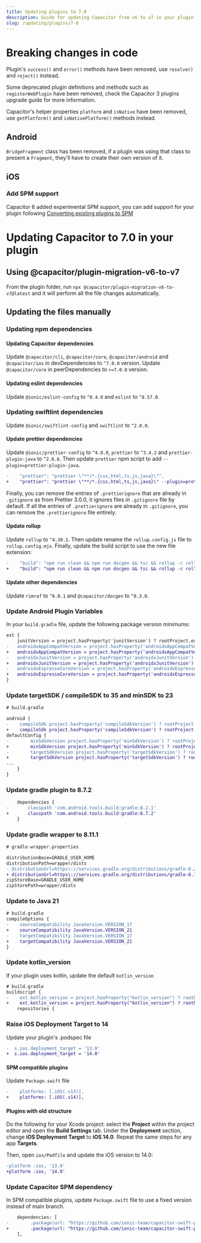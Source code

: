 ```yaml
---
title: Updating plugins to 7.0
description: Guide for updating Capacitor from v6 to v7 in your plugin
slug: /updating/plugins/7-0
---
```


# Breaking changes in code

Plugin's `success()` and `error()` methods have been removed, use `resolve()` and `reject()` instead.

Some deprecated plugin definitions and methods such as `registerWebPlugin` have been removed, check the Capacitor 3 plugins upgrade guide for more information.

Capacitor's helper properties `platform` and `isNative` have been removed, use `getPlatform()` and `isNativePlatform()` methods instead.

## Android

`BridgeFragment` class has been removed, if a plugin was using that class to present a `Fragment`, they'll have to create their own version of it.

## iOS

### Add SPM support

Capacitor 6 added experimental SPM support, you can add support for your plugin following [Converting existing plugins to SPM](../../ios/spm.md#converting-existing-plugins-to-spm)

# Updating Capacitor to 7.0 in your plugin

## Using @capacitor/plugin-migration-v6-to-v7

From the plugin folder, run `npx @capacitor/plugin-migration-v6-to-v7@latest` and it will perform all the file changes automatically.

## Updating the files manually

### Updating npm dependencies

#### Updating Capacitor dependencies

Update `@capacitor/cli`, `@capacitor/core`, `@capacitor/android` and `@capacitor/ios` in devDependencies to `^7.0.0` version.
Update `@capacitor/core` in peerDependencies to `>=7.0.0` version.

#### Updating eslint dependencies

Update `@ionic/eslint-config` to `^0.4.0` and `eslint` to `^8.57.0`.

### Updating swiftlint dependencies

Update `@ionic/swiftlint-config` and `swiftlint` to `^2.0.0`.

#### Update prettier dependencies

Update `@ionic/prettier-config` to `^4.0.0`, `prettier` to `^3.4.2` and `prettier-plugin-java` to `^2.6.6`.
Then update `prettier` npm script to add `--plugin=prettier-plugin-java`.
```diff
-    "prettier": "prettier \"**/*.{css,html,ts,js,java}\"",
+    "prettier": "prettier \"**/*.{css,html,ts,js,java}\" --plugin=prettier-plugin-java",
```
Finally, you can remove the entries of `.prettierignore` that are already in `.gitignore` as from Prettier 3.0.0, it ignores files in `.gitignore` file by default.
If all the entries of `.prettierignore` are already in `.gitignore`, you can remove the `.prettierignore` file entirely.

#### Update rollup

Update `rollup` to `^4.30.1`. Then update rename the `rollup.config.js` file to `rollup.config.mjs`.
Finally, update the build script to use the new file extension:

```diff
-    "build": "npm run clean && npm run docgen && tsc && rollup -c rollup.config.js",
+    "build": "npm run clean && npm run docgen && tsc && rollup -c rollup.config.mjs",
```

#### Update other dependencies

Update `rimraf` to `^6.0.1` and `@capacitor/docgen` to `^0.3.0`.

### Update Android Plugin Variables

In your `build.gradle` file, update the following package version minimums:

```diff
ext {
    junitVersion = project.hasProperty('junitVersion') ? rootProject.ext.junitVersion : '4.13.2'
-   androidxAppCompatVersion = project.hasProperty('androidxAppCompatVersion') ? rootProject.ext.androidxAppCompatVersion : '1.6.1'
+   androidxAppCompatVersion = project.hasProperty('androidxAppCompatVersion') ? rootProject.ext.androidxAppCompatVersion : '1.7.0'
-   androidxJunitVersion = project.hasProperty('androidxJunitVersion') ? rootProject.ext.androidxJunitVersion : '1.1.5'
+   androidxJunitVersion = project.hasProperty('androidxJunitVersion') ? rootProject.ext.androidxJunitVersion : '1.2.1'
-   androidxEspressoCoreVersion = project.hasProperty('androidxEspressoCoreVersion') ? rootProject.ext.androidxEspressoCoreVersion : '3.5.1'
+   androidxEspressoCoreVersion = project.hasProperty('androidxEspressoCoreVersion') ? rootProject.ext.androidxEspressoCoreVersion : '3.6.1'
}
```

### Update targetSDK / compileSDK to 35 and minSDK to 23

```diff
# build.gradle

android {
-    compileSdk project.hasProperty('compileSdkVersion') ? rootProject.ext.compileSdkVersion : 34
+    compileSdk project.hasProperty('compileSdkVersion') ? rootProject.ext.compileSdkVersion : 35
defaultConfig {
-        minSdkVersion project.hasProperty('minSdkVersion') ? rootProject.ext.minSdkVersion : 22
+        minSdkVersion project.hasProperty('minSdkVersion') ? rootProject.ext.minSdkVersion : 23
-        targetSdkVersion project.hasProperty('targetSdkVersion') ? rootProject.ext.targetSdkVersion : 34
+        targetSdkVersion project.hasProperty('targetSdkVersion') ? rootProject.ext.targetSdkVersion : 35
...
    }
}
```

### Update gradle plugin to 8.7.2

```diff
    dependencies {
-       classpath 'com.android.tools.build:gradle:8.2.1'
+       classpath 'com.android.tools.build:gradle:8.7.2'
    }
```

### Update gradle wrapper to 8.11.1

```diff
# gradle-wrapper.properties

distributionBase=GRADLE_USER_HOME
distributionPath=wrapper/dists
- distributionUrl=https\://services.gradle.org/distributions/gradle-8.2.1-all.zip
+ distributionUrl=https\://services.gradle.org/distributions/gradle-8.11.1-all.zip
zipStoreBase=GRADLE_USER_HOME
zipStorePath=wrapper/dists
```

### Update to Java 21

```diff
# build.gradle
compileOptions {
-    sourceCompatibility JavaVersion.VERSION_17
+    sourceCompatibility JavaVersion.VERSION_21
-    targetCompatibility JavaVersion.VERSION_17
+    targetCompatibility JavaVersion.VERSION_21
}
```

### Update kotlin_version

If your plugin uses kotlin, update the default `kotlin_version`

```diff
# build.gradle
buildscript {
-    ext.kotlin_version = project.hasProperty("kotlin_version") ? rootProject.ext.kotlin_version : '1.9.10'
+    ext.kotlin_version = project.hasProperty("kotlin_version") ? rootProject.ext.kotlin_version : '1.9.25'
    repositories {
```

### Raise iOS Deployment Target to 14

Update your plugin's .podspec file

```diff
-  s.ios.deployment_target = '13.0'
+  s.ios.deployment_target = '14.0'
```

#### SPM compatible plugins

Update `Package.swift` file

```diff
-    platforms: [.iOS(.v13)],
+    platforms: [.iOS(.v14)],
```

#### Plugins with old structure

Do the following for your Xcode project: select the **Project** within the project editor and open the **Build Settings** tab. Under the **Deployment** section, change **iOS Deployment Target** to **iOS 14.0**. Repeat the same steps for any app **Targets**.

Then, open `ios/Podfile` and update the iOS version to 14.0:

```diff
-platform :ios, '13.0'
+platform :ios, '14.0'
```

### Update Capacitor SPM dependency

In SPM compatible plugins, update `Package.swift` file to use a fixed version instead of main branch.

```diff
    dependencies: [
-        .package(url: "https://github.com/ionic-team/capacitor-swift-pm.git", branch: "main")
+        .package(url: "https://github.com/ionic-team/capacitor-swift-pm.git", from: "7.0.0")
    ],
```

